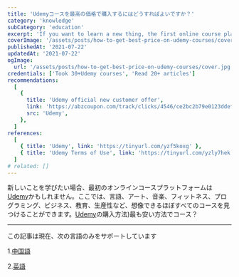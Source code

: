 ```yaml
---
title: 'Udemyコースを最高の価格で購入するにはどうすればよいですか？'
category: 'knowledge'
subCategory: 'education'
excerpt: 'If you want to learn a new thing, the first online course platform may be Udemy. You can find almost any courses you can imagine here, such as: language, art, music, fitness, programming, business, Teaching, productivity, etc. So, how to buy Udemy courses in the cheapest way?'
coverImage: '/assets/posts/how-to-get-best-price-on-udemy-courses/cover.jpg'
publishedAt: '2021-07-22'
updatedAt: '2021-07-22'
ogImage:
  url: '/assets/posts/how-to-get-best-price-on-udemy-courses/cover.jpg'
credentials: ['Took 30+Udemy courses', 'Read 20+ articles']
recommendations:
  [
    {
      title: 'Udemy official new customer offer',
      link: 'https://abzcoupon.com/track/clicks/4546/ce2bc2b79e0123ddefcda67f8835ce13286c4ec17cebf0ab416db6006302?subid_1=&subid_2=&subid_3=&subid_4=&subid_5=&t=https%3A%2F%2Fwww.udemy.com%2F',
      src: 'Udemy',
    },
  ]
references:
  [
    { title: 'Udemy', link: 'https://tinyurl.com/yzf5koxg' },
    { title: 'Udemy Terms of Use', link: 'https://tinyurl.com/yzly7hek' },
  ]
# related: []
---
```


新しいことを学びたい場合、最初のオンラインコースプラットフォームは[Udemy](https://tinyurl.com/yhdgtddt)かもしれません。ここでは、言語、アート、音楽、フィットネス、プログラミング、ビジネス、教育、生産性など、想像できるほぼすべてのコースを見つけることができます。[Udemy](https://tinyurl.com/yhdgtddt)の購入方法)最も安い方法でコース？

---

この記事は現在、次の言語のみをサポートしています

1.[中国語](/posts/how-to-get-best-price-on-udemy-courses)

2.[英語](/posts/how-to-get-best-price-on-udemy-courses/en-US)

